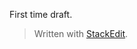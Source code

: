 
First time draft. 
> Written with [StackEdit](https://stackedit.io/).
<!--stackedit_data:
eyJoaXN0b3J5IjpbLTIxMTU1NTQ3MTRdfQ==
-->